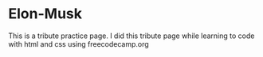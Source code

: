 # Elon-Musk
This is a tribute practice page.
I did this tribute page while learning to code with html and css using freecodecamp.org

